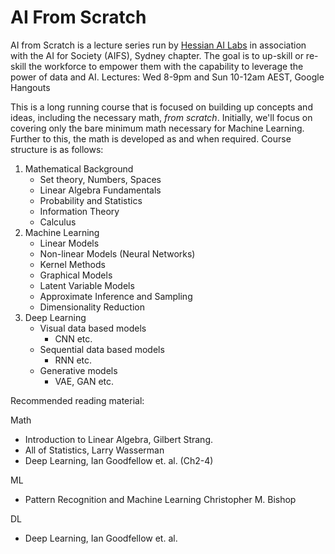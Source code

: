 # AI From Scratch
AI from Scratch is a lecture series run by [Hessian AI Labs](https://www.hessianailabs.com.au) in association with the AI for Society (AIFS), Sydney chapter. The goal is to up-skill or re-skill the workforce to empower them with the capability to leverage the power of data and AI.
Lectures: Wed 8-9pm and Sun 10-12am AEST, Google Hangouts

This is a long running course that is focused on building up concepts and ideas, including the necessary math, *from scratch*. Initially, we'll focus on covering only the bare minimum math necessary for Machine Learning. Further to this, the math is developed as and when required. Course structure is as follows:

1. Mathematical Background
   * Set theory, Numbers, Spaces
   * Linear Algebra Fundamentals
   * Probability and Statistics
   * Information Theory
   * Calculus
2. Machine Learning
   * Linear Models
   * Non-linear Models (Neural Networks)
   * Kernel Methods
   * Graphical Models
   * Latent Variable Models
   * Approximate Inference and Sampling
   * Dimensionality Reduction 
3. Deep Learning
   * Visual data based models
     * CNN etc.
   * Sequential data based models
     * RNN etc.
   * Generative models
     * VAE, GAN etc.

Recommended reading material:

Math
* Introduction to Linear Algebra, Gilbert Strang.
* All of Statistics, Larry Wasserman
* Deep Learning, Ian Goodfellow et. al. (Ch2-4)
  
ML
* Pattern Recognition and Machine Learning Christopher M. Bishop

DL
* Deep Learning, Ian Goodfellow et. al.